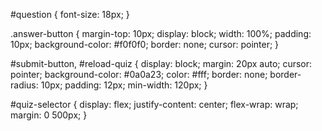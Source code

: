   #question {
    font-size: 18px;
  }
  
  .answer-button {
    margin-top: 10px;
    display: block;
    width: 100%;
    padding: 10px;
    background-color: #f0f0f0;
    border: none;
    cursor: pointer;
  }
  
  #submit-button, #reload-quiz {
    display: block;
    margin: 20px auto;
    cursor: pointer;
    background-color: #0a0a23;
    color: #fff;
    border: none;
    border-radius: 10px;
    padding: 12px;
    min-width: 120px;
  }
  
  #quiz-selector {
    display: flex;
    justify-content: center;
    flex-wrap: wrap;
    margin: 0 500px;
  }